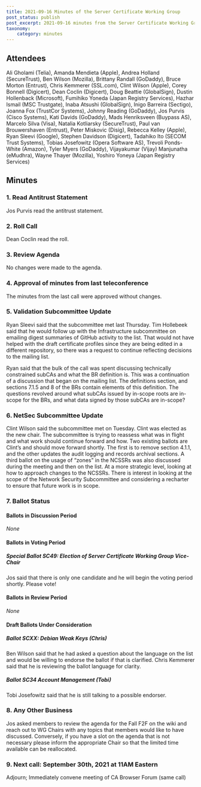 ```yaml
---
title: 2021-09-16 Minutes of the Server Certificate Working Group
post_status: publish
post_excerpt: 2021-09-16 minutes from the Server Certificate Working Group call
taxonomy:
    category: minutes
---
```


## Attendees ##

Ali Gholami (Telia), Amanda Mendieta (Apple), Andrea Holland (SecureTrust), Ben Wilson (Mozilla), Brittany Randall (GoDaddy), Bruce Morton (Entrust), Chris Kemmerer (SSL.com), Clint Wilson (Apple), Corey Bonnell (Digicert), Dean Coclin (Digicert), Doug Beattie (GlobalSign), Dustin Hollenback (Microsoft), Fumihiko Yoneda (Japan Registry Services), Hazhar Ismail (MSC Trustgate), Inaba Atsushi (GlobalSign), Inigo Barreira (Sectigo), Joanna Fox (TrustCor Systems), Johnny Reading (GoDaddy), Jos Purvis (Cisco Systems), Kati Davids (GoDaddy), Mads Henriksveen (Buypass AS), Marcelo Silva (Visa), Natalia Kotliarsky (SecureTrust), Paul van Brouwershaven (Entrust), Peter Miskovic (Disig), Rebecca Kelley (Apple), Ryan Sleevi (Google), Stephen Davidson (Digicert), Tadahiko Ito (SECOM Trust Systems), Tobias Josefowitz (Opera Software AS), Trevoli Ponds-White (Amazon), Tyler Myers (GoDaddy), Vijayakumar (Vijay) Manjunatha (eMudhra), Wayne Thayer (Mozilla), Yoshiro Yoneya (Japan Registry Services)

## Minutes ##

### 1. Read Antitrust Statement ###

Jos Purvis read the antitrust statement.

### 2.  Roll Call ###

Dean Coclin read the roll.

### 3. Review Agenda ###

No changes were made to the agenda.

### 4. Approval of minutes from last teleconference ###

The minutes from the last call were approved without changes.

### 5. Validation Subcommittee Update ###

Ryan Sleevi said that the subcommittee met last Thursday. Tim Hollebeek said that he would follow up with the Infrastructure subcommittee on emailing digest summaries of GitHub activity to the list. That would not have helped with the draft certificate profiles since they are being edited in a different repository, so there was a request to continue reflecting decisions to the mailing list.

Ryan said that the bulk of the call was spent discussing technically constrained subCAs and what the BR definition is. This was a continuation of a discussion that began on the mailing list. The definitions section, and sections 7.1.5 and 8 of the BRs contain elements of this definition.  The questions revolved around what subCAs issued by in-scope roots are in-scope for the BRs, and what data signed by those subCAs are in-scope?

### 6. NetSec Subcommittee Update ###

Clint Wilson said the subcommittee met on Tuesday. Clint was elected as the new chair. The subcommittee is trying to reassess what was in flight and what work should continue forward and how. Two existing ballots are Clint’s and should move forward shortly. The first is to remove section 4.1.1, and the other updates the audit logging and records archival sections. A third ballot on the usage of “zones” in the NCSSRs was also discussed during the meeting and then on the list. At a more strategic level, looking at how to approach changes to the NCSSRs. There is interest in looking at the scope of the Network Security Subcommittee and considering a recharter to ensure that future work is in scope.

### 7. Ballot Status ###

#### Ballots in Discussion Period ####

*None*

#### Ballots in Voting Period ####

##### Special Ballot SC49: Election of Server Certificate Working Group Vice-Chair #####

Jos said that there is only one candidate and he will begin the voting period shortly. Please vote!

#### Ballots in Review Period ####

*None*

#### Draft Ballots Under Consideration ####

##### Ballot SCXX: Debian Weak Keys (Chris) #####

Ben Wilson said that he had asked a question about the language on the list and would be willing to endorse the ballot if that is clarified. Chris Kemmerer said that he is reviewing the ballot language for clarity.

##### Ballot SC34 Account Management (Tobi) #####

Tobi Josefowitz said that he is still talking to a possible endorser.

### 8. Any Other Business ###

Jos asked members to review the agenda for the Fall F2F on the wiki and reach out to WG Chairs with any topics that members would like to have discussed. Conversely, if you have a slot on the agenda that is not necessary please inform the appropriate Chair so that the limited time available can be reallocated.

### 9. Next call: September 30th, 2021 at 11AM Eastern ###

Adjourn; Immediately convene meeting of CA Browser Forum (same call)
